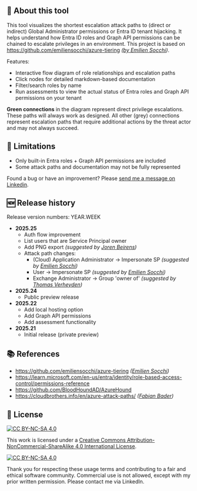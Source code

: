 ## 🚀 About this tool

This tool visualizes the shortest escalation attack paths to (direct or indirect) Global Administrator permissions or Entra ID tenant hijacking. It helps understand how Entra ID roles and Graph API permissions can be chained to escalate privileges in an environment. This project is based on https://github.com/emiliensocchi/azure-tiering _([by Emilien Socchi](https://no.linkedin.com/in/emilien-socchi-06b898136))_.

Features:
- Interactive flow diagram of role relationships and escalation paths
- Click nodes for detailed markdown-based documentation
- Filter/search roles by name
- Run assessments to view the actual status of Entra roles and Graph API permissions on your tenant

**Green connections** in the diagram represent direct privilege escalations. These paths will always work as designed.
All other (grey) connections represent escalation paths that require additional actions by the threat actor and may not always succeed.

## 🚧 Limitations

- Only built-in Entra roles + Graph API permissions are included
- Some attack paths and documentation may not be fully represented

Found a bug or have an improvement? Please [send me a message on Linkedin](https://linkedin.com/in/jasper-baes).

## 🆕 Release history

Release version numbers: YEAR.WEEK

- **2025.25**
  - Auth flow improvement
  - List users that are Service Principal owner
  - Add PNG export _(suggested by [Joren Beirens](https://no.linkedin.com/in/joren-beirens))_
  - Attack path changes:
    - (Cloud) Application Administrator → Impersonate SP _(suggested by [Emilien Socchi](https://no.linkedin.com/in/emilien-socchi-06b898136))_
    - User → Impersonate SP _(suggested by [Emilien Socchi](https://no.linkedin.com/in/emilien-socchi-06b898136))_
    - Exchange Administrator → Group 'owner of' _(suggested by [Thomas Verheyden](https://www.linkedin.com/in/thomasvrhydn))_
- **2025.24**  
  - Public preview release
- **2025.22**  
  - Add local hosting option
  - Add Graph API permissions
  - Add assessment functionality
- **2025.21**  
  - Initial release (private preview)

## 📚 References

- https://github.com/emiliensocchi/azure-tiering _([Emilien Socchi](https://no.linkedin.com/in/emilien-socchi-06b898136))_
- https://learn.microsoft.com/en-us/entra/identity/role-based-access-control/permissions-reference
- https://github.com/BloodHoundAD/AzureHound
- https://cloudbrothers.info/en/azure-attack-paths/ _([Fabian Bader](https://no.linkedin.com/in/fabianbader))_

## 📜 License

[![CC BY-NC-SA 4.0][cc-by-nc-sa-shield]][cc-by-nc-sa]

This work is licensed under a
[Creative Commons Attribution-NonCommercial-ShareAlike 4.0 International License][cc-by-nc-sa].

[![CC BY-NC-SA 4.0][cc-by-nc-sa-image]][cc-by-nc-sa]

[cc-by-nc-sa]: http://creativecommons.org/licenses/by-nc-sa/4.0/
[cc-by-nc-sa-image]: https://licensebuttons.net/l/by-nc-sa/4.0/88x31.png
[cc-by-nc-sa-shield]: https://img.shields.io/badge/License-CC%20BY--NC--SA%204.0-lightgrey.svg

Thank you for respecting these usage terms and contributing to a fair and ethical software community. Commercial use is not allowed, except with my prior written permission. Please contact me via LinkedIn.